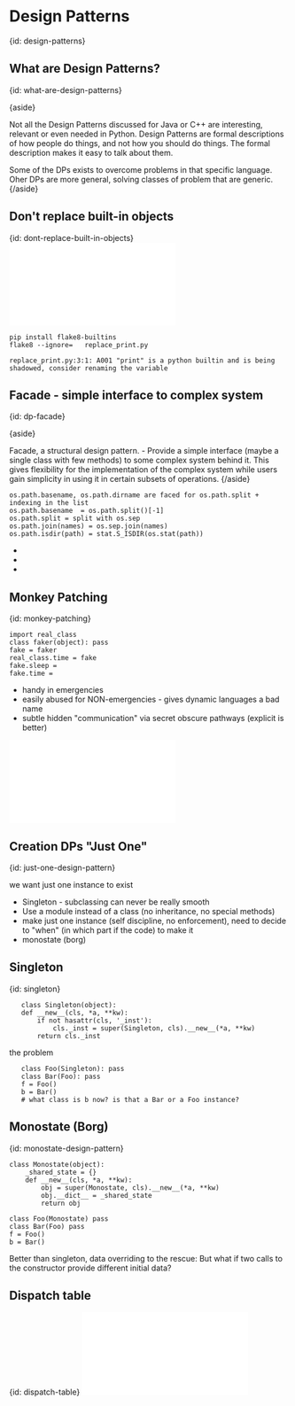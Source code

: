# Design Patterns
{id: design-patterns}

## What are Design Patterns?
{id: what-are-design-patterns}

{aside}

Not all the Design Patterns discussed for Java or C++ are interesting, relevant or even needed in Python.
Design Patterns are formal descriptions of how people do things, and not how you should do things.
The formal description makes it easy to talk about them.

Some of the DPs exists to overcome problems in that specific language.
Oher DPs are more general, solving classes of problem that are generic.
{/aside}


## Don't replace built-in objects
{id: dont-replace-built-in-objects}
![](examples/patterns/replace_print.py)


```
pip install flake8-builtins
flake8 --ignore=   replace_print.py

replace_print.py:3:1: A001 "print" is a python builtin and is being shadowed, consider renaming the variable
```


## Facade - simple interface to complex system
{id: dp-facade}

{aside}

Facade, a structural design pattern. - Provide a simple interface (maybe a single class with few methods) to some complex system behind it.
This gives flexibility for the implementation of the complex system while users gain simplicity in using
it in certain subsets of operations.
{/aside}


```
os.path.basename, os.path.dirname are faced for os.path.split + indexing in the list
os.path.basename  = os.path.split()[-1]
os.path.split = split with os.sep
os.path.join(names) = os.sep.join(names)
os.path.isdir(path) = stat.S_ISDIR(os.stat(path))
```

* <a href="http://docs.python.org/2/library/os.path.html"></a>
* <a href="http://docs.python.org/2/library/os.html"></a>
* <a href="http://docs.python.org/2/library/stat.html"></a>



## Monkey Patching
{id: monkey-patching}

```
import real_class
class faker(object): pass
fake = faker
real_class.time = fake
fake.sleep =
fake.time =
```

* handy in emergencies
* easily abused for NON-emergencies - gives dynamic languages a bad name
* subtle hidden "communication" via secret obscure pathways (explicit is better)

![](examples/classes/monkey.py)



## Creation DPs "Just One"
{id: just-one-design-pattern}

we want just one instance to exist


* Singleton - subclassing can never be really smooth
* Use a module instead of a class (no inheritance, no special methods)
* make just one instance (self discipline, no enforcement), need to decide to "when" (in which part if the code) to make it
* monostate (borg)



## Singleton
{id: singleton}

```
   class Singleton(object):
   def __new__(cls, *a, **kw):
       if not hasattr(cls, '_inst'):
           cls._inst = super(Singleton, cls).__new__(*a, **kw)
       return cls._inst
```

the problem


```
   class Foo(Singleton): pass
   class Bar(Foo): pass
   f = Foo()
   b = Bar()
   # what class is b now? is that a Bar or a Foo instance?
```


## Monostate (Borg)
{id: monostate-design-pattern}

<a href="http://c2.com/cgi/wiki?MonostatePattern"></a>


```
class Monostate(object):
    _shared_state = {}
    def __new__(cls, *a, **kw):
        obj = super(Monostate, cls).__new__(*a, **kw)
        obj.__dict__ = _shared_state
        return obj

class Foo(Monostate) pass
class Bar(Foo) pass
f = Foo()
b = Bar()
```


Better than singleton, data overriding to the rescue:
But what if two calls to the constructor provide different initial data?




## Dispatch table
{id: dispatch-table}
![](examples/patterns/dispatch_table.py)



